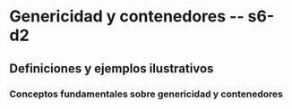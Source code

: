 # Genericidad y contenedores   -- s6-d2


## Definiciones y ejemplos ilustrativos

### Conceptos fundamentales sobre genericidad y contenedores

```java

```

